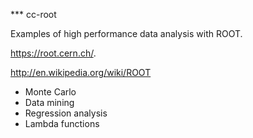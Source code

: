 *** cc-root

Examples of high performance data analysis with ROOT. 

https://root.cern.ch/.

http://en.wikipedia.org/wiki/ROOT

- Monte Carlo
- Data mining
- Regression analysis
- Lambda functions